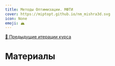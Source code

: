 ```yaml
---
title: Методы Оптимизации. МФТИ
cover: https://miptopt.github.io/nm_mishra3d.svg
icon: None
emoji: 🏔️
---
```


[📜 Предыдущие итерации курса](https://miptopt.github.io/Предыдущие_итерации_курса)

# Материалы

<br/>
